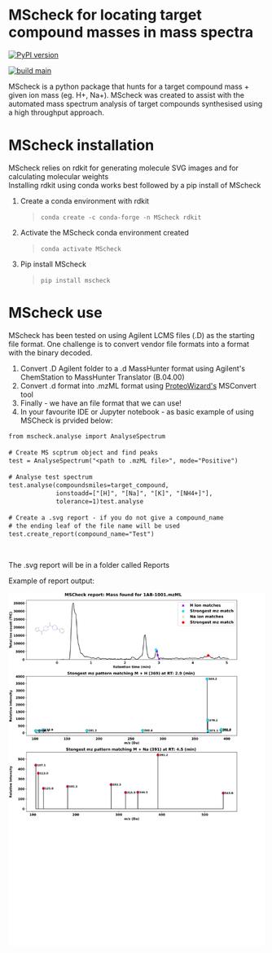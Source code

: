 # <a name="MScheck for locating target compound masses in mass spectra"></a>**MScheck for locating target compound masses in mass spectra**

[//]: # "Badges"

[![PyPI version](https://badge.fury.io/py/mscheck.svg)](https://badge.fury.io/py/mscheck)

[![build main](https://github.com/waztom/mscheck/actions/workflows/build-test.yaml/badge.svg)](https://github.com/waztom/mscheck/actions/workflows/build-test.yaml)

MScheck is a python package that hunts for a target compound mass + given ion mass (eg. H+, Na+).
MScheck was created to assist with the automated mass spectrum analysis of target compounds synthesised using
a high throughput approach.

# <a name="MScheck installation"></a>**MScheck installation**

MScheck relies on rdkit for generating molecule SVG images and for calculating molecular weights<br>
Installing rdkit using conda works best followed by a pip install of MScheck<br>

1. Create a conda environment with rdkit

   > `conda create -c conda-forge -n MScheck rdkit`

2. Activate the MScheck conda environment created

   > `conda activate MScheck`

3. Pip install MScheck
   > `pip install mscheck`

# <a name="MScheck use"></a>**MScheck use**

MScheck has been tested on using Agilent LCMS files (.D) as the starting file format. One challenge is to convert vendor file formats into
a format with the binary decoded.

1. Convert .D Agilent folder to a .d MassHunter format using Agilent's ChemStation to MassHunter Translator (B.04.00)
2. Convert .d format into .mzML format using [ProteoWizard's](http://proteowizard.sourceforge.net/) MSConvert tool
3. Finally - we have an file format that we can use!
4. In your favourite IDE or Jupyter notebook - as basic example of using MSCheck is prvided below:<br>

```
from mscheck.analyse import AnalyseSpectrum

# Create MS scptrum object and find peaks
test = AnalyseSpectrum("<path to .mzML file>", mode="Positive")

# Analyse test spectrum
test.analyse(compoundsmiles=target_compound,
             ionstoadd=["[H]", "[Na]", "[K]", "[NH4+]"],
             tolerance=1)test.analyse

# Create a .svg report - if you do not give a compound_name
# the ending leaf of the file name will be used
test.create_report(compound_name="Test")
```

 <br>

The .svg report will be in a folder called Reports

Example of report output:<br>

<p align="center">
<img src="images/report.svg" width="600px">
</p>
